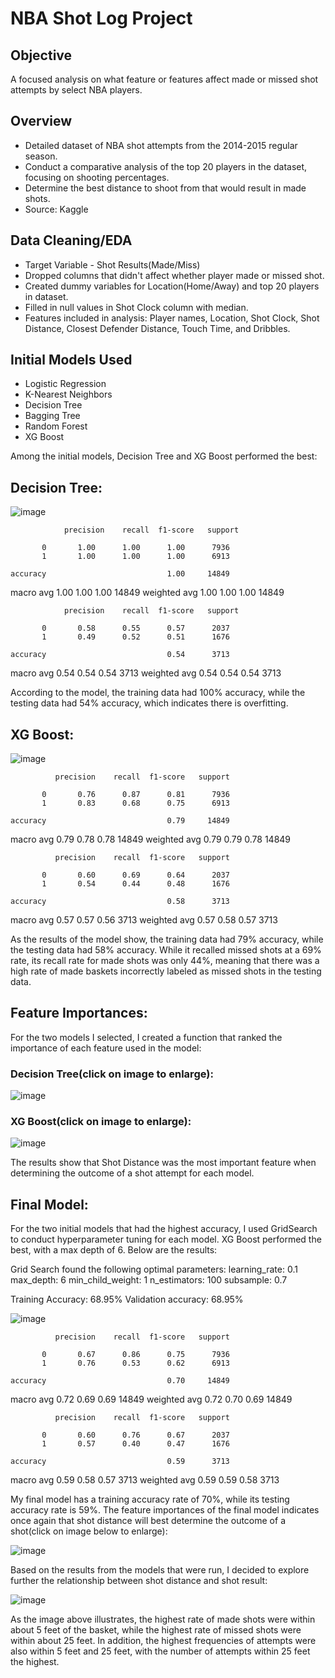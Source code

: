 # NBA Shot Log Project

## Objective

A focused analysis on what feature or features affect made or missed shot attempts by select NBA players. 

## Overview

* Detailed dataset of NBA shot attempts from the 2014-2015 regular season.
* Conduct a comparative analysis of the top 20 players in the dataset, focusing on shooting percentages.
* Determine the best distance to shoot from that would result in made shots.
* Source: Kaggle

## Data Cleaning/EDA

* Target Variable - Shot Results(Made/Miss)
* Dropped columns that didn't affect whether player made or missed shot.
* Created dummy variables for Location(Home/Away) and top 20 players in dataset.
* Filled in null values in Shot Clock column with median.
* Features included in analysis: Player names, Location, Shot Clock, Shot Distance, Closest Defender Distance, Touch Time, and Dribbles.

## Initial Models Used

* Logistic Regression
* K-Nearest Neighbors
* Decision Tree
* Bagging Tree
* Random Forest
* XG Boost

Among the initial models, Decision Tree and XG Boost performed the best: 

## Decision Tree:

![image](https://user-images.githubusercontent.com/77416319/135018466-58bf27cd-4dc9-4ae6-a052-51e24fe789bb.png)

                precision    recall  f1-score   support

           0       1.00      1.00      1.00      7936
           1       1.00      1.00      1.00      6913

    accuracy                           1.00     14849
   macro avg       1.00      1.00      1.00     14849
weighted avg       1.00      1.00      1.00     14849

                precision    recall  f1-score   support

           0       0.58      0.55      0.57      2037
           1       0.49      0.52      0.51      1676

    accuracy                           0.54      3713
   macro avg       0.54      0.54      0.54      3713
weighted avg       0.54      0.54      0.54      3713

According to the model, the training data had 100% accuracy, while the testing data had 54% accuracy, which indicates there is overfitting.

## XG Boost:

![image](https://user-images.githubusercontent.com/77416319/135196375-06459d76-db6d-45c4-bb4b-4b4cf57cf376.png)

              precision    recall  f1-score   support

           0       0.76      0.87      0.81      7936
           1       0.83      0.68      0.75      6913

    accuracy                           0.79     14849
   macro avg       0.79      0.78      0.78     14849
weighted avg       0.79      0.79      0.78     14849

              precision    recall  f1-score   support

           0       0.60      0.69      0.64      2037
           1       0.54      0.44      0.48      1676

    accuracy                           0.58      3713
   macro avg       0.57      0.57      0.56      3713
weighted avg       0.57      0.58      0.57      3713

As the results of the model show, the training data had 79% accuracy, while the testing data had 58% accuracy. While it recalled missed shots at a 69% rate, its recall rate for made shots was only 44%, meaning that there was a high rate of made baskets incorrectly labeled as missed shots in the testing data.  

## Feature Importances:

For the two models I selected, I created a function that ranked the importance of each feature used in the model:

### Decision Tree(click on image to enlarge):

![image](https://user-images.githubusercontent.com/77416319/135375174-d33581df-a916-467f-8f12-f58f9079a47c.png)

### XG Boost(click on image to enlarge):

![image](https://user-images.githubusercontent.com/77416319/135375231-a7909f6b-8da8-43b6-9e78-11fdf2e71d75.png)

The results show that Shot Distance was the most important feature when determining the outcome of a shot attempt for each model. 

## Final Model:

For the two initial models that had the highest accuracy, I used GridSearch to conduct hyperparameter tuning for each model. XG Boost performed the best, with a max depth of 6. Below are the results:

Grid Search found the following optimal parameters: 
learning_rate: 0.1
max_depth: 6
min_child_weight: 1
n_estimators: 100
subsample: 0.7

Training Accuracy: 68.95%
Validation accuracy: 68.95%

![image](https://user-images.githubusercontent.com/77416319/135382487-c2de19c1-ae09-403a-8d5f-ca39325919de.png)

              precision    recall  f1-score   support

           0       0.67      0.86      0.75      7936
           1       0.76      0.53      0.62      6913

    accuracy                           0.70     14849
   macro avg       0.72      0.69      0.69     14849
weighted avg       0.72      0.70      0.69     14849

              precision    recall  f1-score   support

           0       0.60      0.76      0.67      2037
           1       0.57      0.40      0.47      1676

    accuracy                           0.59      3713
   macro avg       0.59      0.58      0.57      3713
weighted avg       0.59      0.59      0.58      3713

My final model has a training accuracy rate of 70%, while its testing accuracy rate is 59%. The feature importances of the final model indicates once again that shot distance will best determine the outcome of a shot(click on image below to enlarge):

![image](https://user-images.githubusercontent.com/77416319/135382827-8dab3c20-ae97-45d0-8c7f-786c65c9db09.png)

Based on the results from the models that were run, I decided to explore further the relationship between shot distance and shot result:

![image](https://user-images.githubusercontent.com/77416319/135382997-80b19e71-c9c0-458e-af54-2a019a548036.png)

As the image above illustrates, the highest rate of made shots were within about 5 feet of the basket, while the highest rate of missed shots were within about 25 feet. In addition, the highest frequencies of attempts were also within 5 feet and 25 feet, with the number of attempts within 25 feet the highest.
